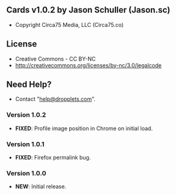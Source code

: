 ## Cards v1.0.2 by Jason Schuller (Jason.sc)
- Copyright Circa75 Media, LLC (Circa75.co)

## License
- Creative Commons - CC BY-NC
- http://creativecommons.org/licenses/by-nc/3.0/legalcode

## Need Help?
- Contact "help@dropplets.com".

### Version 1.0.2
- **FIXED**: Profile image position in Chrome on initial load.

### Version 1.0.1
- **FIXED**: Firefox permalink bug.

### Version 1.0.0
- **NEW**: Initial release.